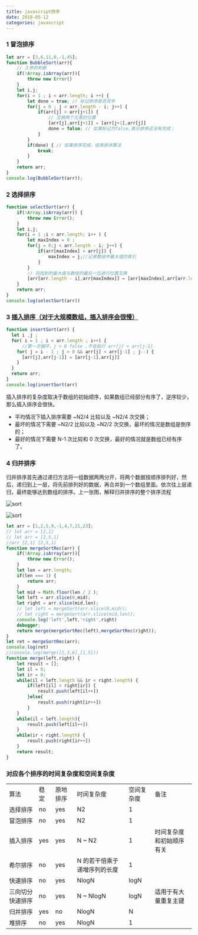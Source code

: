 ```yaml
---
title: javascript排序
date: 2018-05-12
categories: javascript
---
```


### 1 冒泡排序

```javascript
let arr = [3,6,11,0,-1,45];
function BubbleSort(arr){
    // 入参的判断
    if(!Array.isArray(arr)){
        throw new Error()
    }
    let i,j;
    for(i = 1 ; i < arr.length; i ++) {
        let done = true; // 标记排序是否完毕
        for(j = 0 ; j < arr.length - i; j++) {
            if(arr[j] > arr[j+1]) {
                // 交换两个元素的位置
                [arr[j],arr[j+1]] = [arr[j+1],arr[j]]
                done = false; // 如果标记为false,表示排序还没有完成；
            }
        }
        if(done) { // 如果排序完成，结束排序算法
            break;
        }
    }
    return arr;
}
console.log(BubbleSort(arr));
```

### 2 选择排序

```javascript
function selectSort(arr) {
    if(!Array.isArray(arr)) {
        throw new Error();
    }
    let i,j;
    for(i = 1 ;i < arr.length; i++ ) {
        let maxIndex = 0 ;
        for(j = 0;j < arr.length - i; j++) {
            if(arr[maxIndex] < arr[j]) {
                maxIndex = j;//记录数组中最大值的索引
            }
        }
        // 将找到的最大值与数组的最后一位进行位置互换
        [arr[arr.length - i],arr[maxIndex]] = [arr[maxIndex],arr[arr.length - i ]] 
    }
    return arr;
}
console.log(selectSort(arr))
```

### 3 [插入排序（对于大规模数组，插入排序会很慢）](https://www.cnblogs.com/Hua-Min/p/StraightInsertionSort.html)

```javascript
function insertSort(arr) {
  let i ,j ;
  for( i = 1 ; i < arr.length ; i++) {
      //第一次循环，j > 0 false ,不会执行 arr[j] < arr[j-1] 
    for( j = i - 1 ; j > 0 && arr[j] < arr[j-1] ; j--) {
      [arr[j],arr[j-1]] = [arr[j-1],arr[j]]
    }
  }
  return arr;
}
console.log(insertSort(arr)
```

插入排序的复杂度取决于数组的初始顺序，如果数组已经部分有序了，逆序较少，那么插入排序会很快。

- 平均情况下插入排序需要 ~N2/4 比较以及 ~N2/4 次交换；
- 最坏的情况下需要 ~N2/2 比较以及 ~N2/2 次交换，最坏的情况是数组是倒序的；
- 最好的情况下需要 N-1 次比较和 0 次交换，最好的情况就是数组已经有序了。

### 4 归并排序

归并排序首先通过递归方法将一组数据两两分开，将两个数据按顺序排列好，然后，递归到上一层，将先前排列好的数据，再合并到一个数组里面。依次往上层递归，最终能够达到数组的排序。上一张图，解释归并排序的整个排序流程

![sort](../../sort.jpeg)

![sort](/myWork/JiM-Blog/img/sort.jpeg)

```javascript
let arr = [1,2,5,9,-1,4,7,21,23];
// let arr = [2,1]
// let arr = [2,5,1]
//arr [2,1] [2,5,1]
function mergeSortRec(arr) {
    if(!Array.isArray(arr)){
        throw new Error();
    }
    let len = arr.length;
    if(len === 1) {
        return arr;
    }
    let mid = Math.floor(len / 2 );
    let left = arr.slice(0,mid);
    let right = arr.slice(mid,len);
    // let left = mergeSort(arr.slice(0,mid));
    // let right = mergeSort(arr.slice(mid,len));
    console.log('left',left,'right',right)
    debugger;
    return merge(mergeSortRec(left),mergeSortRec(right));
}
let ret = mergeSortRec(arr);
console.log(ret)
//console.log(merge([2,3,6],[1,5])) 
function merge(left,right) {
    let result = [];
    let il = 0;
    let ir = 0;
    while(il < left.length && ir < right.length) {
        if(left[il] < right[ir]) {
            result.push(left[il++])
        }else{
            result.push(right[ir++])
        }
    }
    while(il < left.length){
        result.push(left[il++])
    }
    while(ir < right.length) {
        result.push(right[ir++])
    }
    return result;
}
```



### 对应各个排序的时间复杂度和空间复杂度

|                  |      |          |                              |            |                          |
| ---------------- | ---- | -------- | ---------------------------- | ---------- | ------------------------ |
| 算法             | 稳定 | 原地排序 | 时间复杂度                   | 空间复杂度 | 备注                     |
| 选择排序         | no   | yes      | N2                           | 1          |                          |
| 冒泡排序         | no   | yes      | N2                           | 1          |                          |
| 插入排序         | yes  | yes      | N ~ N2                       | 1          | 时间复杂度和初始顺序有关 |
| 希尔排序         | no   | yes      | N 的若干倍乘于递增序列的长度 | 1          |                          |
| 快速排序         | no   | yes      | NlogN                        | logN       |                          |
| 三向切分快速排序 | no   | yes      | N ~ NlogN                    | logN       | 适用于有大量重复主键     |
| 归并排序         | yes  | no       | NlogN                        | N          |                          |
| 堆排序           | no   | yes      | NlogN                        | 1          |                          |

 

